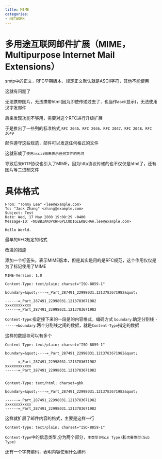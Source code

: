 ```yaml
---
title: MIME
categories:
- NETWORK
---
```


# 多用途互联网邮件扩展（MIME，Multipurpose Internet Mail Extensions）

smtp中的正文，RFC早期版本，规定正文默认就是ASCII字符，其他不能使用

这就有问题了

无法携带图片，无法携带html(因为即使传递过去了，也当作ascii显示)，无法使用汉字发邮件


后来发现功能不够用，需要对这个RFC进行升级扩展

于是推出了一些列的标准格式,`RFC 2045、RFC 2046、RFC 2047、RFC 2048、RFC 2049`

邮件遵守这些规范，邮件可以发送任何格式的文件

这就形成了`使用ascii码来表示任何文件的先河`

导致后来`HTTP`协议也引入了MIME，因为http协议传递的也不仅仅是html了，还有图片等二进制文件


# 具体格式

```
From: "Tommy Lee" <lee@example.com>
To: "Jack Zhang" <zhang@example.com>
Subject: Test
Date: Wed, 17 May 2000 19:08:29 -0400
Message-ID: <NDBBIAKOPKHFGPLCODIGIEKBCHAA.lee@example.com>

Hello World.
```
最早的RFC规定的格式

改进的措施

添加一个标签头，表示MIME版本，但是其实是用的是RFC规范，这个作用仅仅是为了标记使用了MIME
```
MIME-Version: 1.0
```

```
Content-Type: text/plain; charset="ISO-8859-1"

boundary=&quot;----=_Part_287491_22998031.1213783671982&quot;

------=_Part_287491_22998031.1213783671982
xxxxxxxxxxxx
------=_Part_287491_22998031.1213783671982
```

`Content-Type`:指定接下来的一段是的内容格式，编码方式
`boundary`:确定分割线
`------=boundary`:两个分割线之间的数据，就是`Content-Type`指定的数据

这样的数据块可以有多个

```
Content-Type: text/plain; charset="ISO-8859-1"

boundary=&quot;----=_Part_287491_22998031.1213783671982&quot;

------=_Part_287491_22998031.1213783671982
xxxxxxxxxxxx
------=_Part_287491_22998031.1213783671982


Content-Type: text/html; charset=gbk

boundary=&quot;----=_Part_287491_22998031.1213783671982&quot;

------=_Part_287491_22998031.1213783671982
xxxxxxxxxxxx
------=_Part_287491_22998031.1213783671982
```

这样就扩展了邮件内容的格式，主要是这样一行

```
Content-Type: text/plain; charset="ISO-8859-1"
```
`Content-Type`中的信息类型,分为两个部分，`主类型(Main Type)`和`次要类型(Sub Type)`

还有一个字符编码，表明内容使用什么编码